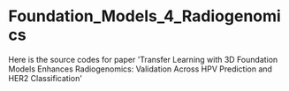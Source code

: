 # Foundation_Models_4_Radiogenomics
Here is the source codes for paper 'Transfer Learning with 3D Foundation Models Enhances Radiogenomics: Validation Across HPV Prediction and HER2 Classification'
